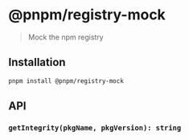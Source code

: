 # @pnpm/registry-mock

> Mock the npm registry

## Installation

```sh
pnpm install @pnpm/registry-mock
```

## API

### `getIntegrity(pkgName, pkgVersion): string`
